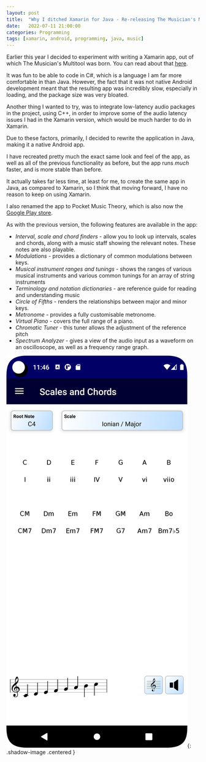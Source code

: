 ```yaml
---
layout: post
title:  "Why I ditched Xamarin for Java - Re-releasing The Musician's Multitool as Pocket Music Theory"
date:   2022-07-11 21:00:00
categories: Programming
tags: [xamarin, android, programming, java, music]
---
```


Earlier this year I decided to experiment with writing a Xamarin app, out of which The Musician's Multitool was born. You can read about that [here](https://sjmeunier.github.io/programming/2022/02/17/my-first-xamarin-project-the-musicians-multitool.html).

It was fun to be able to code in C#, which is a language I am far more comfortable in than Java. However, the fact that it was not native Android development meant that the resulting app was incredibly slow, especially in loading, and the package size was very bloated.

Another thing I wanted to try, was to integrate low-latency audio packages in the project, using C++, in order to improve some of the audio latency issues I had in the Xamarin version, which would be much harder to do in Xamarin.

Due to these factors, primarily, I decided to rewrite the application in Java, making it a native Android app.

I have recreated pretty much the exact same look and feel of the app, as well as all of the previous functionality as before, but the app runs _much_ faster, and is more stable than before.

It actually takes far less time, at least for me, to create the same app in Java, as compared to Xamarin, so I think that moving forward, I have no reason to keep on using Xamarin.

I also renamed the app to Pocket Music Theory, which is also now the [Google Play store](https://play.google.com/store/apps/details?id=com.magnaursa.pocketmusictheory).

<!--more-->

As with the previous version, the following features are available in the app:
* _Interval, scale and chord finders_ - allow you to look up intervals, scales and chords, along with a music staff showing the relevant notes. These notes are also playable.
* _Modulations_ - provides a dictionary of common modulations between keys.
* _Musical instrument ranges and tunings_ - shows the ranges of various musical instruments and various common tunings for an array of string instruments
* _Terminology and notation dictionaries_ - are reference guide for reading and understanding music
* _Circle of Fifths_ - renders the relationships between major and minor keys.
* _Metronome_ - provides a fully customisable metronome.
* _Virtual Piano_ - covers the full range of a piano.
* _Chromatic Tuner_ - this tuner allows the adjustment of the reference pitch
* _Spectrum Analyzer_ - gives a view of the audio input as a waveform on an oscilloscope, as well as a frequency range graph.

![Pocket Music Theory](/assets/images/blog/pocket-music-theory.png){: .shadow-image .centered }


